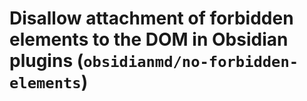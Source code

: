 # Disallow attachment of forbidden elements to the DOM in Obsidian plugins (`obsidianmd/no-forbidden-elements`)

<!-- end auto-generated rule header -->
